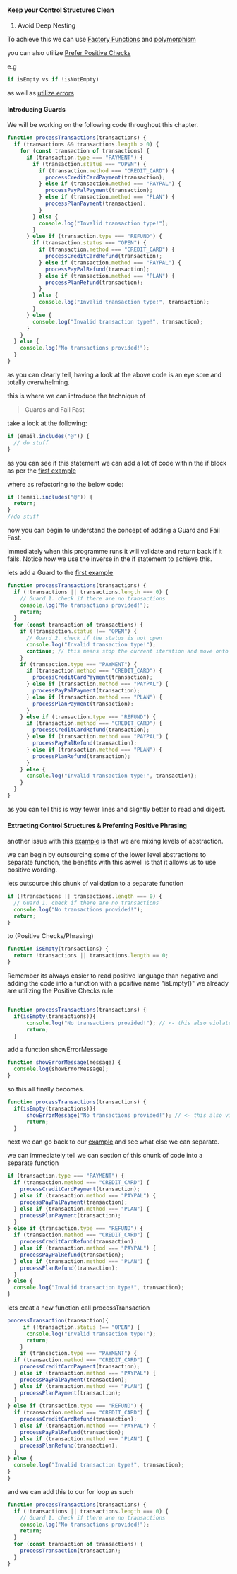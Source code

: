 #### Keep your Control Structures Clean

1. Avoid Deep Nesting

To achieve this we can use [Factory Functions](#factory-functions) and [polymorphism](#polymorphism)

you can also utilize [Prefer Positive Checks](#positive-checks)

e.g

```javascript
if isEmpty vs if !isNotEmpty)
```

as well as [utilize errors](#utilize-errors)

#### Introducing Guards

We will be working on the following code throughout this chapter.
<a name="example"></a>

```javascript
function processTransactions(transactions) {
  if (transactions && transactions.length > 0) {
    for (const transaction of transactions) {
      if (transaction.type === "PAYMENT") {
        if (transaction.status === "OPEN") {
          if (transaction.method === "CREDIT_CARD") {
            processCreditCardPayment(transaction);
          } else if (transaction.method === "PAYPAL") {
            processPayPalPayment(transaction);
          } else if (transaction.method === "PLAN") {
            processPlanPayment(transaction);
          }
        } else {
          console.log("Invalid transaction type!");
        }
      } else if (transaction.type === "REFUND") {
        if (transaction.status === "OPEN") {
          if (transaction.method === "CREDIT_CARD") {
            processCreditCardRefund(transaction);
          } else if (transaction.method === "PAYPAL") {
            processPayPalRefund(transaction);
          } else if (transaction.method === "PLAN") {
            processPlanRefund(transaction);
          }
        } else {
          console.log("Invalid transaction type!", transaction);
        }
      } else {
        console.log("Invalid transaction type!", transaction);
      }
    }
  } else {
    console.log("No transactions provided!");
  }
}
```

as you can clearly tell, having a look at the above code is an eye sore and totally overwhelming.

this is where we can introduce the technique of

> Guards and Fail Fast

take a look at the following:

```javascript
if (email.includes("@")) {
  // do stuff
}
```

as you can see if this statement we can add a lot of code within the if block as per the [first example](#example)

where as refactoring to the below code:

```javascript
if (!email.includes("@")) {
  return;
}
//do stuff
```

now you can begin to understand the concept of adding a Guard and Fail Fast.

immediately when this programme runs it will validate and return back if it fails. Notice how we use the inverse in the if statement to achieve this.

lets add a Guard to the [first example](#example)

```javascript
function processTransactions(transactions) {
  if (!transactions || transactions.length === 0) {
    // Guard 1. check if there are no transactions
    console.log("No transactions provided!");
    return;
  }
  for (const transaction of transactions) {
    if (!transaction.status !== "OPEN") {
      // Guard 2. check if the status is not open
      console.log("Invalid transaction type!");
      continue; // this means stop the current iteration and move onto the next iteration as we are in a loop
    }
    if (transaction.type === "PAYMENT") {
      if (transaction.method === "CREDIT_CARD") {
        processCreditCardPayment(transaction);
      } else if (transaction.method === "PAYPAL") {
        processPayPalPayment(transaction);
      } else if (transaction.method === "PLAN") {
        processPlanPayment(transaction);
      }
    } else if (transaction.type === "REFUND") {
      if (transaction.method === "CREDIT_CARD") {
        processCreditCardRefund(transaction);
      } else if (transaction.method === "PAYPAL") {
        processPayPalRefund(transaction);
      } else if (transaction.method === "PLAN") {
        processPlanRefund(transaction);
      }
    } else {
      console.log("Invalid transaction type!", transaction);
    }
  }
}
```

as you can tell this is way fewer lines and slightly better to read and digest.

#### Extracting Control Structures & Preferring Positive Phrasing

another issue with this [example](#example) is that we are mixing levels of abstraction.

we can begin by outsourcing some of the lower level abstractions to separate function, the benefits with this aswell is that it allows us to use positive wording.

lets outsource this chunk of validation to a separate function

```javascript
if (!transactions || transactions.length === 0) {
  // Guard 1. check if there are no transactions
  console.log("No transactions provided!");
  return;
}
```

to (Positive Checks/Phrasing)

```javascript
function isEmpty(transactions) {
  return !transactions || transactions.length == 0;
}
```

<a name="positive-checks"></a>
Remember its always easier to read positive language than negative
and adding the code into a function with a positive name "isEmpty()" we already are utilizing the Positive Checks rule

```javascript

function processTransactions(transactions) {
  if(isEmpty(transactions)){
      console.log("No transactions provided!"); // <- this also violates the levels of abstraction and should also be moved to a separate function
      return;
  }
```

add a function showErrorMessage

```javascript
function showErrorMessage(message) {
  console.log(showErrorMessage);
}
```

so this all finally becomes.

```javascript
function processTransactions(transactions) {
  if(isEmpty(transactions)){
      showErrorMessage("No transactions provided!"); // <- this also violates the levels of abstraction and should also be moved to a separate function
      return;
  }
```

next we can go back to our [example](#example) and see what else we can separate.

we can immediately tell we can section of this chunk of code into a separate function

```javascript
if (transaction.type === "PAYMENT") {
  if (transaction.method === "CREDIT_CARD") {
    processCreditCardPayment(transaction);
  } else if (transaction.method === "PAYPAL") {
    processPayPalPayment(transaction);
  } else if (transaction.method === "PLAN") {
    processPlanPayment(transaction);
  }
} else if (transaction.type === "REFUND") {
  if (transaction.method === "CREDIT_CARD") {
    processCreditCardRefund(transaction);
  } else if (transaction.method === "PAYPAL") {
    processPayPalRefund(transaction);
  } else if (transaction.method === "PLAN") {
    processPlanRefund(transaction);
  }
} else {
  console.log("Invalid transaction type!", transaction);
}
```

lets creat a new function call processTransaction

```javascript
processTransaction(transaction){
     if (!transaction.status !== "OPEN") {
      console.log("Invalid transaction type!");
      return;
    }
    if (transaction.type === "PAYMENT") {
  if (transaction.method === "CREDIT_CARD") {
    processCreditCardPayment(transaction);
  } else if (transaction.method === "PAYPAL") {
    processPayPalPayment(transaction);
  } else if (transaction.method === "PLAN") {
    processPlanPayment(transaction);
  }
} else if (transaction.type === "REFUND") {
  if (transaction.method === "CREDIT_CARD") {
    processCreditCardRefund(transaction);
  } else if (transaction.method === "PAYPAL") {
    processPayPalRefund(transaction);
  } else if (transaction.method === "PLAN") {
    processPlanRefund(transaction);
  }
} else {
  console.log("Invalid transaction type!", transaction);
}
}
```

and we can add this to our for loop as such

```javascript
function processTransactions(transactions) {
  if (!transactions || transactions.length === 0) {
    // Guard 1. check if there are no transactions
    console.log("No transactions provided!");
    return;
  }
  for (const transaction of transactions) {
    processTransaction(transaction);
  }
}
```
